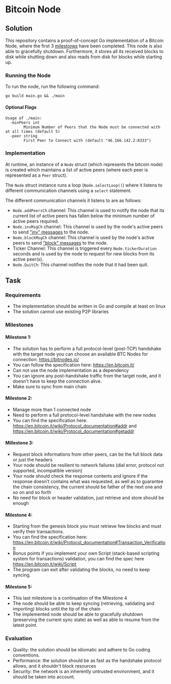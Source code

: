 # Bitcoin Node

## Solution

This repository contains a proof-of-concept Go implementation of a Bitcoin Node, where the first 3 [milestones](#Milestones) have been completed. This node is also able to gracefully shutdown. Furthermore, it stores all its received blocks to disk while shutting down and also reads from disk for blocks while starting up.

### Running the Node

To run the node, run the following command:

```shell
go build main.go && ./main
```

#### Optional Flags

```shell
Usage of ./main:
  -minPeers int
        Minimum Number of Peers that the Node must be connected with at all times (default 5)
  -peer string
        First Peer to Connect with (default "46.166.142.2:8333")
```

### Implementation

At runtime, an instance of a `Node` struct (which represents the bitcoin node) is created which maintains a list of active peers (where each peer is represented as a `Peer` struct).

The `Node` struct instance runs a loop (`Node.selectLoop()`)  where it listens to different communication channels using a `select` statement.

The different communication channels it listens to are as follows:

- `Node.addPeersCh` channel: This channel is used to notify the node that its current list of active peers has fallen below the minimum number of active peers required.
- `Node.invMsgCh` channel: This channel is used by the node's active peers to send ["inv" messages](https://en.bitcoin.it/wiki/Protocol_documentation#inv) to the node.
- `Node.blockMsgCh` channel: This channel is used by the node's active peers to send ["block" messages](https://en.bitcoin.it/wiki/Protocol_documentation#block) to the node.
- Ticker Channel: This channel is triggered every `Node.tickerDuration` seconds and is used by the node to request for new blocks from its active peer(s).
- `Node.QuitCh`: This channel notifies the node that it had been quit.



## Task

### Requirements

- The implementation should be written in Go and compile at least on linux
- The solution cannot use existing P2P libraries

### Milestones

#### Milestone 1:

- The solution has to perform a full protocol-level (post-TCP) handshake with the target node you can choose an available BTC Nodes for connection: <https://bitnodes.io/>
- You can follow the specification here: <https://en.bitcoin.it/>
- Can not use the node implementation as a dependency
- You can ignore any post-handshake traffic from the target node, and it doesn't have to keep the connection alive.
- Make sure to sync from main chain

#### Milestone 2:

- Manage more than 1 connected node
- Need to perform a full protocol-level handshake with the new nodes
- You can find the specification here: <https://en.bitcoin.it/wiki/Protocol_documentation#addr> and <https://en.bitcoin.it/wiki/Protocol_documentation#getaddr>

#### Millestone 3:

- Request block informations from other peers, can be the full block data or just the headers
- Your node should be resilient to network failures (dial error, protocol not supported, incompatible version)
- Your node should check the response contents and ignore if the response doesn't contains what was requested, as well as to guarantee the chain consistency, the current should be father of the next one and so on and so forth
- No need for block or header validation, just retrieve and store should be enough

#### Milestone 4:

- Starting from the genesis block you must retrieve few blocks and must verify their transactions.
- You can find the specification here: <https://en.bitcoin.it/wiki/Protocol_documentation#Transaction_Verification>
- Bonus points if you implement your own Script (stack-based scripting system for transactions) validation, you can find the spec here <https://en.bitcoin.it/wiki/Script>
- The program can exit after validating the blocks, no need to keep syncing.

#### Milestone 5:

- This last milestone is a continuation of the Milestone 4
- The node should be able to keep syncing (retrieving, validating and importing) blocks until the tip of the chain
- The implemented node should be able to gracefully shutdown (preserving the current sync state) as well as able to resume from the latest point.

### Evaluation

- Quality: the solution should be idiomatic and adhere to Go coding conventions.
- Performance: the solution should be as fast as the handshake protocol allows, and it shouldn't block resources
- Security: the network is an inherently untrusted environment, and it should be taken into account.